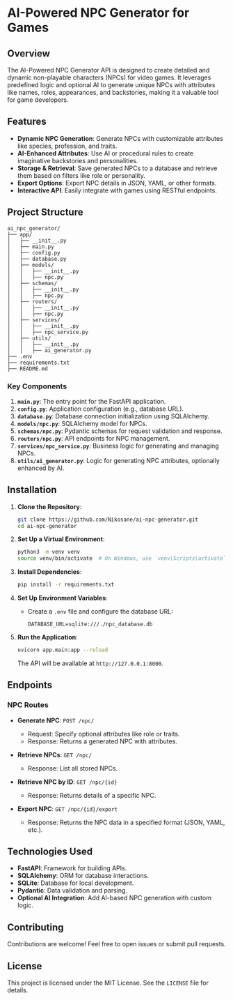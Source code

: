 # AI-Powered NPC Generator for Games

## **Overview**
The AI-Powered NPC Generator API is designed to create detailed and dynamic non-playable characters (NPCs) for video games. It leverages predefined logic and optional AI to generate unique NPCs with attributes like names, roles, appearances, and backstories, making it a valuable tool for game developers.

## **Features**
- **Dynamic NPC Generation**: Generate NPCs with customizable attributes like species, profession, and traits.
- **AI-Enhanced Attributes**: Use AI or procedural rules to create imaginative backstories and personalities.
- **Storage & Retrieval**: Save generated NPCs to a database and retrieve them based on filters like role or personality.
- **Export Options**: Export NPC details in JSON, YAML, or other formats.
- **Interactive API**: Easily integrate with games using RESTful endpoints.

## **Project Structure**
```
ai_npc_generator/
├── app/
│   ├── __init__.py
│   ├── main.py
│   ├── config.py
│   ├── database.py
│   ├── models/
│   │   ├── __init__.py
│   │   ├── npc.py
│   ├── schemas/
│   │   ├── __init__.py
│   │   ├── npc.py
│   ├── routers/
│   │   ├── __init__.py
│   │   ├── npc.py
│   ├── services/
│   │   ├── __init__.py
│   │   ├── npc_service.py
│   ├── utils/
│   │   ├── __init__.py
│   │   ├── ai_generator.py
├── .env
├── requirements.txt
├── README.md
```

### **Key Components**
1. **`main.py`**: The entry point for the FastAPI application.
2. **`config.py`**: Application configuration (e.g., database URL).
3. **`database.py`**: Database connection initialization using SQLAlchemy.
4. **`models/npc.py`**: SQLAlchemy model for NPCs.
5. **`schemas/npc.py`**: Pydantic schemas for request validation and response.
6. **`routers/npc.py`**: API endpoints for NPC management.
7. **`services/npc_service.py`**: Business logic for generating and managing NPCs.
8. **`utils/ai_generator.py`**: Logic for generating NPC attributes, optionally enhanced by AI.

## **Installation**
1. **Clone the Repository**:
   ```bash
   git clone https://github.com/Nikosane/ai-npc-generator.git
   cd ai-npc-generator
   ```

2. **Set Up a Virtual Environment**:
   ```bash
   python3 -m venv venv
   source venv/bin/activate  # On Windows, use `venv\Scripts\activate`
   ```

3. **Install Dependencies**:
   ```bash
   pip install -r requirements.txt
   ```

4. **Set Up Environment Variables**:
   - Create a `.env` file and configure the database URL:
     ```env
     DATABASE_URL=sqlite:///./npc_database.db
     ```

5. **Run the Application**:
   ```bash
   uvicorn app.main:app --reload
   ```
   The API will be available at `http://127.0.0.1:8000`.

## **Endpoints**
### **NPC Routes**
- **Generate NPC**: `POST /npc/`
  - Request: Specify optional attributes like role or traits.
  - Response: Returns a generated NPC with attributes.

- **Retrieve NPCs**: `GET /npc/`
  - Response: List all stored NPCs.

- **Retrieve NPC by ID**: `GET /npc/{id}`
  - Response: Returns details of a specific NPC.

- **Export NPC**: `GET /npc/{id}/export`
  - Response: Returns the NPC data in a specified format (JSON, YAML, etc.).

## **Technologies Used**
- **FastAPI**: Framework for building APIs.
- **SQLAlchemy**: ORM for database interactions.
- **SQLite**: Database for local development.
- **Pydantic**: Data validation and parsing.
- **Optional AI Integration**: Add AI-based NPC generation with custom logic.


## **Contributing**
Contributions are welcome! Feel free to open issues or submit pull requests.

## **License**
This project is licensed under the MIT License. See the `LICENSE` file for details.


